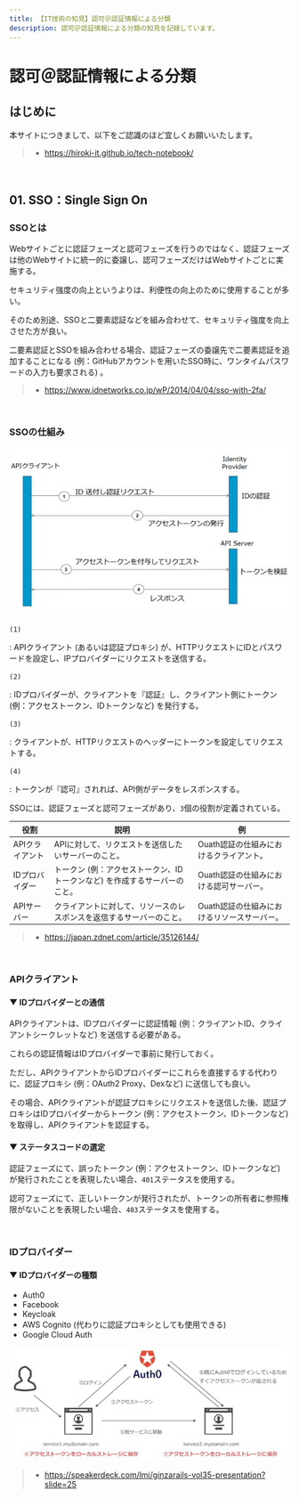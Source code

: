 ```yaml
---
title: 【IT技術の知見】認可＠認証情報による分類
description: 認可＠認証情報による分類の知見を記録しています。
---
```


# 認可＠認証情報による分類

## はじめに

本サイトにつきまして、以下をご認識のほど宜しくお願いいたします。

> - https://hiroki-it.github.io/tech-notebook/

<br>

## 01. SSO：Single Sign On

### SSOとは

Webサイトごとに認証フェーズと認可フェーズを行うのではなく、認証フェーズは他のWebサイトに統一的に委譲し、認可フェーズだけはWebサイトごとに実施する。

セキュリティ強度の向上というよりは、利便性の向上のために使用することが多い。

そのため別途、SSOと二要素認証などを組み合わせて、セキュリティ強度を向上させた方が良い。

二要素認証とSSOを組み合わせる場合、認証フェーズの委譲先で二要素認証を追加することになる (例：GitHubアカウントを用いたSSO時に、ワンタイムパスワードの入力も要求される) 。

> - https://www.idnetworks.co.jp/wP/2014/04/04/sso-with-2fa/

<br>

### SSOの仕組み

![sso](https://raw.githubusercontent.com/hiroki-it/tech-notebook-images/master/images/sso.jpg)

`(1)`

: APIクライアント (あるいは認証プロキシ) が、HTTPリクエストにIDとパスワードを設定し、IPプロバイダーにリクエストを送信する。

`(2)`

: IDプロバイダーが、クライアントを『認証』し、クライアント側にトークン (例：アクセストークン、IDトークンなど) を発行する。

`(3)`

: クライアントが、HTTPリクエストのヘッダーにトークンを設定してリクエストする。

`(4)`

: トークンが『認可』されれば、API側がデータをレスポンスする。

SSOには、認証フェーズと認可フェーズがあり、`3`個の役割が定義されている。

| 役割            | 説明                                                                       | 例                                          |
| --------------- | -------------------------------------------------------------------------- | ------------------------------------------- |
| APIクライアント | APIに対して、リクエストを送信したいサーバーのこと。                        | Ouath認証の仕組みにおけるクライアント。     |
| IDプロバイダー  | トークン (例：アクセストークン、IDトークンなど) を作成するサーバーのこと。 | Ouath認証の仕組みにおける認可サーバー。     |
| APIサーバー     | クライアントに対して、リソースのレスポンスを返信するサーバーのこと。       | Ouath認証の仕組みにおけるリソースサーバー。 |

> - https://japan.zdnet.com/article/35126144/

<br>

### APIクライアント

#### ▼ IDプロバイダーとの通信

APIクライアントは、IDプロバイダーに認証情報 (例：クライアントID、クライアントシークレットなど) を送信する必要がある。

これらの認証情報はIDプロバイダーで事前に発行しておく。

ただし、APIクライアントからIDプロバイダーにこれらを直接するする代わりに、認証プロキシ (例：OAuth2 Proxy、Dexなど) に送信しても良い。

その場合、APIクライアントが認証プロキシにリクエストを送信した後、認証プロキシはIDプロバイダーからトークン (例：アクセストークン、IDトークンなど) を取得し、APIクライアントを認証する。

#### ▼ ステータスコードの選定

認証フェーズにて、誤ったトークン (例：アクセストークン、IDトークンなど) が発行されたことを表現したい場合、`401`ステータスを使用する。

認可フェーズにて、正しいトークンが発行されたが、トークンの所有者に参照権限がないことを表現したい場合、`403`ステータスを使用する。

<br>

### IDプロバイダー

#### ▼ IDプロバイダーの種類

- Auth0
- Facebook
- Keycloak
- AWS Cognito (代わりに認証プロキシとしても使用できる)
- Google Cloud Auth

![auth0_sso](https://raw.githubusercontent.com/hiroki-it/tech-notebook-images/master/images/auth0_sso.png)

> - https://speakerdeck.com/lmi/ginzarails-vol35-presentation?slide=25

<br>

